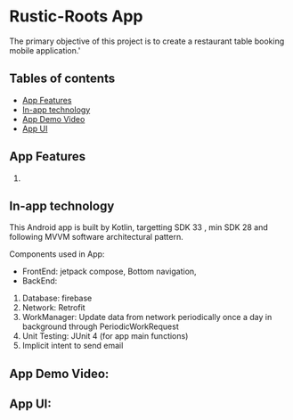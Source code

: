 # Rustic-Roots App
The primary objective of this project is to create a restaurant table booking  mobile application.'

## Tables of contents
* [App Features](#app-features)
* [In-app technology](#in-app-technology)
* [App Demo Video](#app-demo-video)
* [App UI](#app-ui)

## App Features
1.

## In-app technology
This Android app is built by Kotlin, targetting SDK 33 , min SDK 28 and following MVVM software architectural pattern. 

Components used in App: 
* FrontEnd: jetpack compose, Bottom navigation, 
* BackEnd:
1. Database: firebase
1. Network: Retrofit
1. WorkManager: Update data from network periodically once a day in background through PeriodicWorkRequest
1. Unit Testing: JUnit 4 (for app main functions)
1. Implicit intent to send email


## App Demo Video: 

## App UI:
